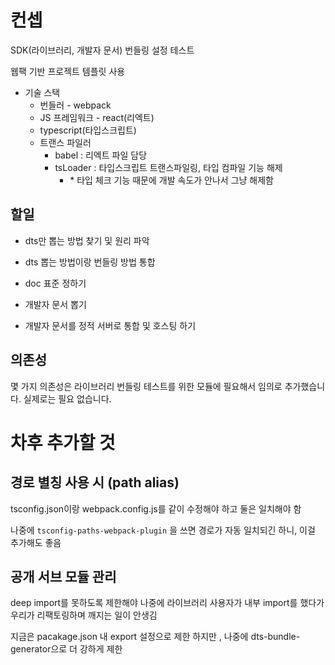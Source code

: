 # 컨셉

SDK(라이브러리, 개발자 문서) 번들링 설정 테스트

웹팩 기반 프로젝트 템플릿 사용

- 기술 스택
  - 번들러 - webpack
  - JS 프레임워크 - react(리엑트)
  - typescript(타입스크립트)
  - 트랜스 파일러
    - babel : 리엑트 파일 담당
    - tsLoader : 타입스크립트 트랜스파일링, 타입 컴파일 기능 해제
      - \* 타입 체크 기능 때문에 개발 속도가 안나서 그냥 해제함

## 할일

- dts만 뽑는 방법 찾기 및 원리 파악

- dts 뽑는 방법이랑 번들링 방법 통합

- doc 표준 정하기

- 개발자 문서 뽑기

- 개발자 문서를 정적 서버로 통합 및 호스팅 하기

## 의존성

몇 가지 의존성은 라이브러리 번들링 테스트를 위한 모듈에 필요해서 임의로 추가했습니다.
실제로는 필요 없습니다.

# 차후 추가할 것

## 경로 별칭 사용 시 (path alias)

tsconfig.json이랑 webpack.config.js를 같이 수정해야 하고 둘은 일치해야 함

나중에 `tsconfig-paths-webpack-plugin` 을 쓰면
경로가 자동 일치되긴 하니, 이걸 추가해도 좋음

## 공개 서브 모듈 관리

deep import를 못하도록 제한해야 나중에 라이브러리 사용자가
내부 import를 했다가 우리가 리팩토링하며 깨지는 일이 안생김

지금은 pacakage.json 내 export 설정으로 제한 하지만 ,
나중에 dts-bundle-generator으로 더 강하게 제한
